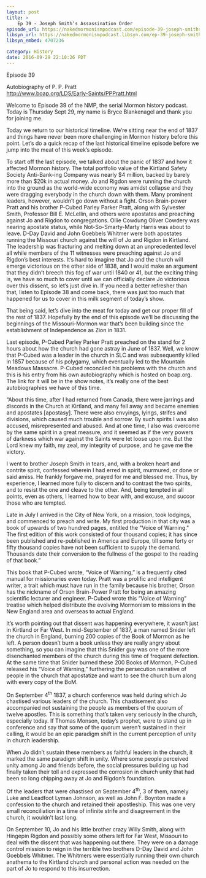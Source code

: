 ```yaml
---
layout: post
title: >
    Ep 39 - Joseph Smith’s Assassination Order
episode_url: https://nakedmormonismpodcast.com/episode-39-joseph-smiths-assassination-order/
libsyn_url: https://nakedmormonismpodcast.libsyn.com/ep-39-joseph-smiths-assassination-order
libsyn_embed: 4707236

category: History
date: 2016-09-29 22:10:26 PDT
---
```


Episode 39

Autobiography of P. P. Pratt  
<http://www.boap.org/LDS/Early-Saints/PPPratt.html>

Welcome to Episode 39 of the NMP, the serial Mormon history podcast.
Today is Thursday Sept 29, my name is Bryce Blankenagel and thank you
for joining me.

Today we return to our historical timeline. We’re sitting near the end
of 1837 and things have never been more challenging in Mormon history
before this point. Let’s do a quick recap of the last historical
timeline episode before we jump into the meat of this week’s episode.

To start off the last episode, we talked about the panic of 1837 and how
it affected Mormon history. The total portfolio value of the Kirtland
Safety Society Anti-Bank-ing Company was nearly $4 million, backed by
barely more than $20k in actual money. Jo and Rigdon were running the
church into the ground as the world-wide economy was amidst collapse and
they were dragging everybody in the church down with them. Many
prominent leaders, however, wouldn’t go down without a fight. Orson
Brain-power Pratt and his brother P-Cubed Parley Parker Pratt, along
with Sylvester Smith, Professor Bill E. McLellin, and others were
apostates and preaching against Jo and Rigdon to congregations. Ollie
Cowdung Oliver Cowdery was nearing apostate status, while
Not-So-Smarty-Marty Harris was about to leave. D-Day David and John
Goebbels Whitmer were both apostates running the Missouri church against
the will of Jo and Rigdon in Kirtland. The leadership was fracturing and
melting down at an unprecedented level all while members of the 11
witnesses were preaching against Jo and Rigdon’s best interests. It’s
hard to imagine that Jo and the church will emerge victorious on the
other side of 1838, and I would make an argument that they didn’t breech
this fog of war until 1840 or 41, but the exciting thing is, we have so
much to cover until we can officially declare Jo victorious over this
dissent, so let’s just dive in. If you need a better refresher than
that, listen to Episode 38 and come back, there was just too much that
happened for us to cover in this milk segment of today’s show.

That being said, let’s dive into the meat for today and get our proper
fill of the rest of 1837. Hopefully by the end of this episode we’ll be
discussing the beginnings of the Missouri-Mormon war that’s been
building since the establishment of Independence as Zion in 1831.

Last episode, P-Cubed Parley Parker Pratt preached on the stand for 2
hours about how the church had gone astray in June of 1837. Well, we
know that P-Cubed was a leader in the church in SLC and was subsequently
killed in 1857 because of his polygamy, which eventually led to the
Mountain Meadows Massacre. P-Cubed reconciled his problems with the
church and this is his entry from his own autobiography which is hosted
on boap.org. The link for it will be in the show notes, it’s really one
of the best autobiographies we have of this time.

“About this time, after I had returned from Canada, there were jarrings
and discords in the Church at Kirtland, and many fell away and became
enemies and apostates \[apostasy\]. There were also envyings, lyings,
strifes and divisions, which caused much trouble and sorrow. By such
spirits I was also accused, misrepresented and abused. And at one time,
I also was overcome by the same spirit in a great measure, and it seemed
as if the very powers of darkness which war against the Saints were let
loose upon me. But the Lord knew my faith, my zeal, my integrity of
purpose, and he gave me the victory.

I went to brother Joseph Smith in tears, and, with a broken heart and
contrite spirit, confessed wherein I had erred in spirit, murmured, or
done or said amiss. He frankly forgave me, prayed for me and blessed me.
Thus, by experience, I learned more fully to discern and to contrast the
two spirits, and to resist the one and cleave to the other. And, being
tempted in all points, even as others, I learned how to bear with, and
excuse, and succor those who are tempted.

Late in July I arrived in the City of New York, on a mission, took
lodgings, and commenced to preach and write. My first production in that
city was a book of upwards of two hundred pages, entitled the "Voice of
Warning." The first edition of this work consisted of four thousand
copies; it has since been published and re-published in America and
Europe, till some forty or fifty thousand copies have not been
sufficient to supply the demand. Thousands date their conversion to the
fullness of the gospel to the reading of that book.”

This book that P-Cubed wrote, “Voice of Warning,” is a frequently cited
manual for missionaries even today. Pratt was a prolific and intelligent
writer, a trait which must have run in the family because his brother,
Orson has the nickname of Orson Brain-Power Pratt for being an amazing
scientific lecturer and engineer. P-Cubed wrote this “Voice of Warning”
treatise which helped distribute the evolving Mormonism to missions in
the New England area and overseas to actual England.

It’s worth pointing out that dissent was happening everywhere, it wasn’t
just in Kirtland or Far West. In mid-September of 1837, a man named
Snider left the church in England, burning 200 copies of the Book of
Mormon as he left. A person doesn’t burn a book unless they are really
angry about something, so you can imagine that this Snider guy was one
of the more disenchanted members of the church during this time of
frequent defection. At the same time that Snider burned these 200 Books
of Mormon, P-Cubed released his “Voice of Warning,” furthering the
persecution narrative of people in the church that apostatize and want
to see the church burn along with every copy of the BoM.

On September 4<sup>th</sup> 1837, a church conference was held during
which Jo chastised various leaders of the church. This chastisement also
accompanied not sustaining the people as members of the quorum of twelve
apostles. This is something that’s taken very seriously in the church,
especially today. If Thomas Monson, today’s prophet, were to stand up in
conference and say that some of the quorum weren’t sustained in their
calling, it would be an epic paradigm shift in the current perception of
unity in church leadership.

When Jo didn’t sustain these members as faithful leaders in the church,
it marked the same paradigm shift in unity. Where some people perceived
unity among Jo and friends before, the social pressures building up had
finally taken their toll and expressed the corrosion in church unity
that had been so long chipping away at Jo and Rigdon’s foundation.

Of the leaders that were chastised on September 4<sup>th</sup>, 3 of
them, namely Luke and Leadfoot Lyman Johnson, as well as John F. Boynton
made a confession to the church and retained their apostleship. This was
one very small reconciliation in a time of infinite strife and
disagreement in the church, it wouldn’t last long.

On September 10, Jo and his little brother crazy Willy Smith, along with
Hingepin Rigdon and possibly some others left for Far West, Missouri to
deal with the dissent that was happening out there. They were on a
damage control mission to reign in the terrible two brothers D-Day David
and John Goebbels Whitmer. The Whitmers were essentially running their
own church anathema to the Kirtland church and personal action was
needed on the part of Jo to respond to this insurrection.
